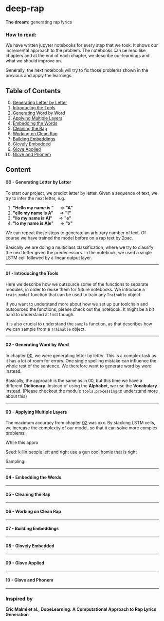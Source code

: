 # deep-rap
**The dream:** generating rap lyrics

### How to read:
We have written jupyter notebooks for every step that we took. It shows our incremental approach to the problem. The notebooks can be read like chapters and at the end of each chapter, we describe our learnings and what we should improve on.

Generally, the next notebook will try to fix those problems shown in the previous and apply the learnings.

## Table of Contents
00. [Generating Letter by Letter](#00)
01. [Introducing the Tools](#01)
02. [Generating Word by Word](#02)
03. [Applying Multiple Layers](#03)
04. [Embedding the Words](#04)
05. [Cleaning the Rap](#05)
06. [Working on Clean Rap](#06)
07. [Building Embeddings](#07)
08. [Glovely Embedded](#08)
09. [Glove Applied](#09)
10. [Glove and Phonem](#10)


## Content
#### 00 - Generating Letter by Letter <a name="00"></a>
To start our project, we predict letter by letter. Given a sequence of text, we try to infer the next letter, e.g. 

1. **"Hello my name is "** &emsp; => **"A"**
2. **"ello my name is A"** &emsp; => **"l"**
3. **"llo my name is Al"** &emsp; => **"e"**
4. **"lo my name is Ale"** &emsp; => **"x"**

We can repeat these steps to generate an arbitrary number of text. Of course we have trained the model before on a rap text by 2pac.

Basically we are doing a multiclass classification, where we try to classify the next letter given the predecessors. In the notebook, we used a single LSTM cell followed by a linear output layer.

<hr>

#### 01 - Introducing the Tools <a name="01"></a>
Here we describe how we outsource some of the functions to separate modules, in order to reuse them for future notebooks.
We introduce a ```train_model``` function that can be used to train any ```Trainable``` object.

If you want to understand more about how we set up our toolchain and outsourced the functions, please check out the notebook. It might be a bit hard to understand at first though.

It is also crucial to understand the ```sample``` function, as that describes how we can sample from a ```Trainable``` object.

<hr>

#### 02 - Generating Word by Word <a name="02"></a>
In chapter [00](#00), we were generating letter by letter. This is a complex task as it has a lot of room for errors. One single spelling mistake can influence the whole rest of the sentence. We therefore want to generate word by word instead. 

Basically, the approach is the same as in 00, but this time we have a different **Dictionary**. Instead of using the **Alphabet**, we use the **Vocabulary** instead. (Please checkout the module ```tools.processing``` to understand more about this)

<hr>

#### 03 - Applying Multiple Layers <a name="03"></a>
The maximum accuracy from chapter [02](#02) was xxx. By stacking LSTM cells, we increase the complexity of our model, so that it can solve more complex problems.

While this appro

Seed: 
killin people left and right 
use a gun cool homie 
that is right

Sampling:

<hr>

#### 04 - Embedding the Words <a name="04"></a>
<hr>

#### 05 - Cleaning the Rap <a name="05"></a>
<hr>

#### 06 - Working on Clean Rap <a name="10"></a>
<hr>

#### 07 - Building Embeddings <a name="06"></a>
<hr>

#### 08 - Glovely Embedded <a name="07"></a>
<hr>

#### 09 - Glove Applied <a name="08"></a>
<hr>

#### 10 - Glove and Phonem <a name="09"></a>

<hr>

### Inspired by

**Eric Malmi et al., DopeLearning: A Computational Approach to Rap Lyrics Generation**


